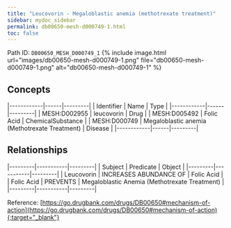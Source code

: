 ```yaml
---
title: "Leucovorin - Megaloblastic anemia (methotrexate treatment)"
sidebar: mydoc_sidebar
permalink: db00650-mesh-d000749-1.html
toc: false 
---
```



Path ID: `DB00650_MESH_D000749_1`
{% include image.html url="images/db00650-mesh-d000749-1.png" file="db00650-mesh-d000749-1.png" alt="db00650-mesh-d000749-1" %}

## Concepts

|------------|------|---------|
| Identifier | Name | Type    |
|------------|------|---------|
| MESH:D002955 | leucovorin | Drug |
| MESH:D005492 | Folic Acid | ChemicalSubstance |
| MESH:D000749 | Megaloblastic anemia (Methotrexate Treatment) | Disease |
|------------|------|---------|

## Relationships

|---------|-----------|---------|
| Subject | Predicate | Object  |
|---------|-----------|---------|
| Leucovorin | INCREASES ABUNDANCE OF | Folic Acid |
| Folic Acid | PREVENTS | Megaloblastic Anemia (Methotrexate Treatment) |
|---------|-----------|---------|

Reference: [https://go.drugbank.com/drugs/DB00650#mechanism-of-action](https://go.drugbank.com/drugs/DB00650#mechanism-of-action){:target="_blank"}